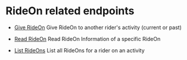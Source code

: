 # RideOn related endpoints

- [Give RideOn](https://github.com/strukturunion-mmw/zwift-api-documentation/blob/main/give_rideOn.md) Give RideOn to another rider's activity (current or past)

- [Read RideOn](https://github.com/strukturunion-mmw/zwift-api-documentation/blob/main/read_rideOn.md) Read RideOn Information of a specific RideOn

- [List RideOns](https://github.com/strukturunion-mmw/zwift-api-documentation/blob/main/list_rideOns.md) List all RideOns for a rider on an activity
